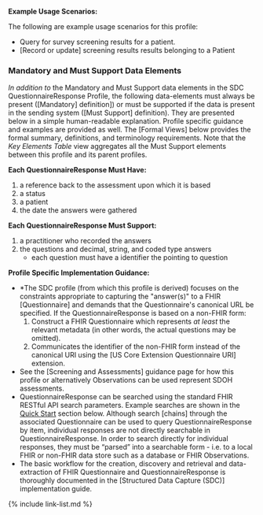 
**Example Usage Scenarios:**

The following are example usage scenarios for this profile:

-   Query for survey screening results for a patient.
-  [Record or update] screening results results belonging to a Patient

### Mandatory and Must Support Data Elements

*In addition to* the Mandatory and Must Support data elements in the SDC QuestionnaireResponse Profile, the following data-elements must always be present ([Mandatory] definition]) or must be supported if the data is present in the sending system ([Must Support] definition). They are presented below in a simple human-readable explanation.  Profile specific guidance and examples are provided as well.  The [Formal Views] below provides the  formal summary, definitions, and terminology requirements. Note that the *Key Elements Table* view aggregates all the Must Support elements between this profile and its parent profiles.

**Each QuestionnaireResponse Must Have:**

1. a reference back to the assessment upon which it is based
1. a status
1. a patient
1. the date the answers were gathered

**Each QuestionnaireResponse Must Support:**

<!-- 1. a tag to indicate context like SDOH -->
1. a practitioner who recorded the answers
3. the questions and decimal, string, and coded type answers
   - each question must have a identifier the pointing to question

**Profile Specific Implementation Guidance:**

- \*The SDC profile (from which this profile is derived) focuses on the constraints appropriate to capturing the "answer(s)" to a FHIR [Questionnaire] and demands that the Questionnaire's canonical URL be specified. If the QuestionnaireResponse is based on a non-FHIR form:
  1. Construct a FHIR Questionnaire which represents *at least* the relevant metadata (in other words, the actual questions may be omitted).
  1. Communicates the identifier of the non-FHIR form instead of the canonical URI using the [US Core Extension Questionnaire URI] extension.
- See the [Screening and Assessments] guidance page for how this profile or alternatively Observations can be used represent SDOH assessments.
- QuestionnaireResponse can be searched using the standard FHIR RESTful API search parameters.  Example searches are shown in the [Quick Start](#notes) section below.  Although search [chains] through the associated Questionnaire can  be used to query QuestionnaireResponse by item, individual responses are not directly searchable in QuestionnaireResponse. In order to search directly for individual responses, they must be “parsed” into a searchable form - i.e. to a local FHIR or non-FHIR data store such as a database or FHIR Observations.
- The basic workflow for the creation, discovery and retrieval and data-extraction of FHIR Questionnaire and QuestionnaireResponse is thoroughly documented in the [Structured Data Capture (SDC)] implementation guide.


{% include link-list.md %}
